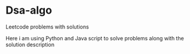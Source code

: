 # Dsa-algo
Leetcode problems with solutions

Here i am using Python and Java script to solve problems along with the solution description
